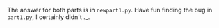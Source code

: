 The answer for both parts is in `newpart1.py`. Have fun finding the bug in `part1.py`, I certainly didn't ._.
